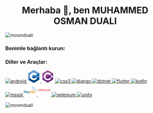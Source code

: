 <h1 align="center">Merhaba 👋, ben MUHAMMED OSMAN DUALI</h1>

<p align="left"> <img src ="https://komarev.com/ghpvc/?username=mosmduali&label=Profile%20views&color=0e75b6&style=flat" alt="mosmduali" /> </p>

<h3 align="left">Benimle bağlantı kurun:</ h3>
<p align="left">
</p>

<h3 align="left">Diller ve Araçlar:</h3>
<p align = "left"> <a href = "https://developer.android.com" target = "_blank" rel = "noreferrer"> <img src = "https://raw.githubusercontent.com/devicons /devicon/master/icons/android/android-original-wordmark.svg" alt = "android" width = "40" height = "40"/> </a> <a href = "https://www.w3schools .com/cpp/" target = "_blank" rel = "noreferrer"> <img src = "https://raw.githubusercontent.com/devicons/devicon/master/icons/cplusplus/cplusplus-original.svg" alt= "cplusplus" width = "40" height = "40"/> </a> <a href = "https://www.w3schools.com/cs/" target = "_blank" rel = "noreferrer"> <img src = "https://raw.githubusercontent.com/devicons/devicon/master/icons/csharp/csharp-original.svg" alt = "csharp" width = "40" height = "40"/> </a> <a href = "https://www.w3schools.com/css/" target = "_blank" rel = "noreferrer"> <img src = "https://raw.githubusercontent.com/devicons/devicon/master/ simgeler/css3/css3-original-wordmark.svg" alt = "css3" width = "40" height = "40"/> </a> <a href = "https://www.djangoproject.com/" hedef ="_blank" rel = "noreferrer"> <img src = "https://cdn.worldvectorlogo.com/logos/django.svg" alt = "django" width = "40" yükseklik = "40"/> </ a> <a href = "https://dotnet.microsoft.com/" target = "_blank" rel = "noreferrer"> <img src = "https://raw.githubusercontent.com/devicons/devicon/master/ simgeler/dot-net/dot-net-original-wordmark.svg" alt = "dotnet" width = "40" height = "40"/> </a> <a href = "https://flutter.dev" target = "_blank" rel = "noreferrer"> <img src = "https://www.vectorlogo.zone/logos/flutterio/flutterio-icon.svg" alt = "flutter" width = "40" height = "40 "/> </a> <a href = "https://kotlinlang.org" target = "_blank" rel = "noreferrer"> <img src = "https://www.vectorlogo.zone/logos/kotlinlang/ kotlinlang-icon.svg" alt = "kotlin" width = "40" height = "40"/> </a> <a href = "https://www.microsoft.com/en-us/sql-server" target = "_blank" rel = "noreferrer"> <img src = "https://www.svgrepo.com/show/303229/microsoft-sql-server-logo.svg" alt = "mssql" width = "40" height = "40"/> </a> <a href = "https://www.mysql.com/" target = "_blank" rel = "noreferrer"> <img src = "https://raw.githubusercontent.com/devicons/devicon/master/icons/mysql/mysql-original-wordmark.svg" alt = "mysql" width = "40" height = "40"/> </a> <a href = "https://www.oracle.com/" target = "_blank" rel = "noreferrer"> <img src = "https://raw.githubusercontent.com/devicons/devicon/ master/icons/oracle/Oracle-original.svg" alt = "oracle" width = "40" height = "40"/> </a> <a href = "https://www.selenium.dev" target = "_blank" rel = "noreferrer"> <img src = "https://raw.githubusercontent.com/detain/svg-logos/780f25886640cef088af994181646db2f6b1a3f8/svg/selenium-logo.svg" alt = "selenium" width = "40" height = "40"/> </a> <a href = "https://unity.com/" target = "_blank" rel = "noreferrer"> <img src = "https://www.vectorlogo.zone /logos/unity3d/unity3d-icon.svg" alt = "unity" width = "40" height = "40"/> </a> </p>

<p> <img align = "center" src = "https://github-readme-stats.vercel.app/api?username=mosmduali&show_icons=true&locale=en" alt = "mosmduali" /></p>
